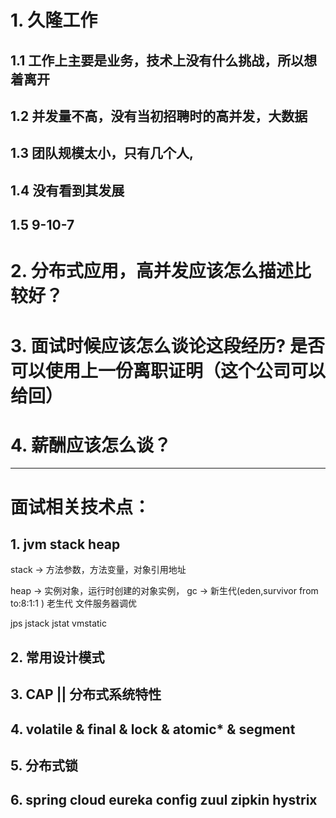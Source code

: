 # 1. 久隆工作
## 1.1 工作上主要是业务，技术上没有什么挑战，所以想着离开
## 1.2 并发量不高，没有当初招聘时的高并发，大数据
## 1.3 团队规模太小，只有几个人,
## 1.4 没有看到其发展
## 1.5 9-10-7

# 2. 分布式应用，高并发应该怎么描述比较好？

# 3. 面试时候应该怎么谈论这段经历? 是否可以使用上一份离职证明（这个公司可以给回）

# 4. 薪酬应该怎么谈？





------
# 面试相关技术点：
## 1. jvm stack heap 

stack -> 方法参数，方法变量，对象引用地址

heap -> 实例对象，运行时创建的对象实例， gc -> 新生代(eden,survivor from to:8:1:1 ) 老生代 
文件服务器调优

jps jstack jstat vmstatic 

## 2. 常用设计模式

## 3. CAP || 分布式系统特性

## 4. volatile & final & lock & atomic* & segment

## 5. 分布式锁

## 6. spring cloud eureka config zuul zipkin hystrix
